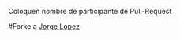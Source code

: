 Coloquen nombre de participante de Pull-Request

#Forke a [Jorge Lopez](https://github.com/jorgelopezd/desafio2-react)
